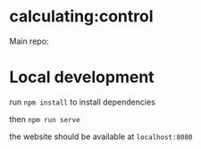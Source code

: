 # calculating:control
Main repo:
# Local development

run `npm install` to install dependencies

then `npm run serve`

the website should be available at `localhost:8080`
